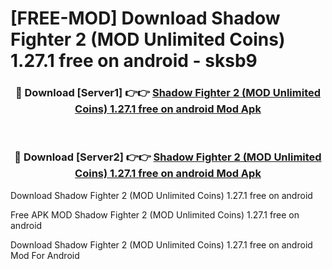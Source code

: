 # [FREE-MOD] Download Shadow Fighter 2 (MOD Unlimited Coins) 1.27.1 free on android - sksb9


<div align="center">
<h3>🔴 Download [Server1] 👉👉 <a href="https://apk-comot.site?title=Shadow_Fighter_2_(MOD_Unlimited_Coins)_1.27.1_free_on_android">Shadow Fighter 2 (MOD Unlimited Coins) 1.27.1 free on android Mod Apk</a></h3><br>

<h3>🔴 Download [Server2] 👉👉 <a href="https://apk-comot.site?title=Shadow_Fighter_2_(MOD_Unlimited_Coins)_1.27.1_free_on_android">Shadow Fighter 2 (MOD Unlimited Coins) 1.27.1 free on android Mod Apk</a></h3>
</div>



Download Shadow Fighter 2 (MOD Unlimited Coins) 1.27.1 free on android 

Free APK MOD Shadow Fighter 2 (MOD Unlimited Coins) 1.27.1 free on android 

Download Shadow Fighter 2 (MOD Unlimited Coins) 1.27.1 free on android Mod For Android
